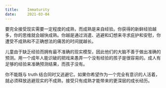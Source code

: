 ```yaml
---
title:    Immaturity
date:     2021-03-04
---
```


要完全接受现实需要一定程度的成熟，而成熟是来自经验。你获得的新鲜经验越多，你的思维就会越快成熟。你越是通过消遣、逃避和幻想来寻求庇护和安慰，你遭受不成熟和不正确想法的痛苦的时间就越长。

儿童由于缺乏经验而拥有最不准确的现实模型，因此他们的大脑不善于做出准​​确的预测。用一个成年人能识破的把戏来愚弄一个没有经验的孩子是很容易的。成人有足够的经验来准确预测结果，而孩子没有。

你不能既与 truth 结合同时又逃避它。如果你希望作为一个完全有意识的人活着，就必须释放逃避现实的不成熟，接受只有成熟才能带来的更深层的成长经历。
